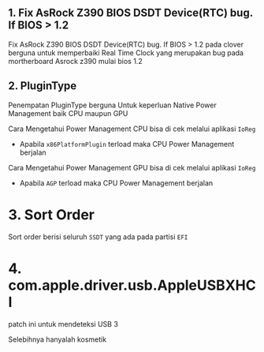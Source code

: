 ## 1. Fix AsRock Z390 BIOS DSDT Device(RTC) bug. If BIOS > 1.2
Fix AsRock Z390 BIOS DSDT Device(RTC) bug. If BIOS > 1.2 pada clover berguna untuk memperbaiki Real Time Clock yang merupakan bug pada mortherboard Asrock z390 mulai bios 1.2


## 2. PluginType

Penempatan PluginType berguna Untuk keperluan Native Power Management baik CPU maupun GPU

Cara Mengetahui Power Management CPU bisa di cek melalui aplikasi `IoReg`
* Apabila `x86PlatformPlugin` terload maka CPU Power Management berjalan

Cara Mengetahui Power Management GPU bisa di cek melalui aplikasi `IoReg`
* Apabila `AGP` terload maka CPU Power Management berjalan


# 3. Sort Order
Sort order berisi seluruh `SSDT` yang ada pada partisi `EFI`

# 4. com.apple.driver.usb.AppleUSBXHCI
patch ini untuk mendeteksi USB 3


Selebihnya hanyalah kosmetik
